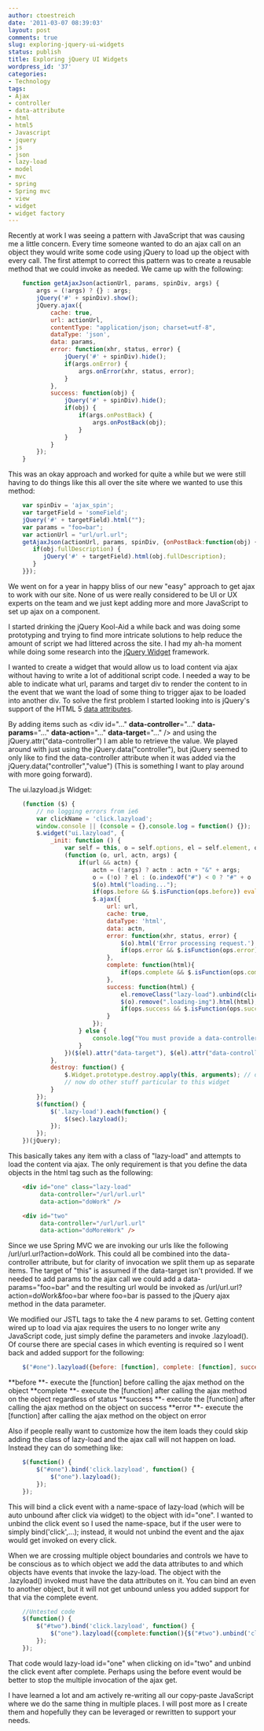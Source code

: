 ```yaml
---
author: ctoestreich
date: '2011-03-07 08:39:03'
layout: post
comments: true
slug: exploring-jquery-ui-widgets
status: publish
title: Exploring jQuery UI Widgets
wordpress_id: '37'
categories:
- Technology
tags:
- Ajax
- controller
- data-attribute
- html
- html5
- Javascript
- jquery
- js
- json
- lazy-load
- model
- mvc
- spring
- Spring mvc
- view
- widget
- widget factory
---
```


Recently at work I was seeing a pattern with JavaScript that was causing me a
little concern.  Every time someone wanted to do an ajax call on an object
they would write some code using jQuery to load up the object with every call.
The first attempt to correct this pattern was to create a reusable method that
we could invoke as needed.  We came up with the following:


``` javascript
    function getAjaxJson(actionUrl, params, spinDiv, args) {
        args = (!args) ? {} : args;
        jQuery('#' + spinDiv).show();
        jQuery.ajax({
            cache: true,
            url: actionUrl,
            contentType: "application/json; charset=utf-8",
            dataType: 'json',
            data: params,
            error: function(xhr, status, error) {
                jQuery('#' + spinDiv).hide();
                if(args.onError) {
                    args.onError(xhr, status, error);
                }
            },
            success: function(obj) {
                jQuery('#' + spinDiv).hide();
                if(obj) {
                    if(args.onPostBack) {
                        args.onPostBack(obj);
                    }
                }
            }
        });
    }
```

This was an okay approach and worked for quite a while but we were still
having to do things like this all over the site where we wanted to use this
method:

``` javascript
    var spinDiv = 'ajax_spin';
    var targetField = 'someField';
    jQuery('#' + targetField).html("");
    var params = "foo=bar";
    var actionUrl = "url/url.url";
    getAjaxJson(actionUrl, params, spinDiv, {onPostBack:function(obj) {
       if(obj.fullDescription) {
          jQuery('#' + targetField).html(obj.fullDescription);
       }
    }});
```

We went on for a year in happy bliss of our new "easy" approach to get ajax to
work with our site. None of us were really considered to be UI or UX experts
on the team and we just kept adding more and more JavaScript to set up ajax on
a component.

I started drinking the jQuery Kool-Aid a while back and was doing some
prototyping and trying to find more intricate solutions to help reduce the
amount of script we had littered across the site.  I had my ah-ha moment while
doing some research into the [jQuery Widget][1] framework.

I wanted to create a widget that would allow us to load content via ajax
without having to write a lot of additional script code.  I needed a way to be
able to indicate what url, params and target div to render the content to in
the event that we want the load of some thing to trigger ajax to be loaded
into another div.  To solve the first problem I started looking into is
jQuery's support of the HTML 5 [data attributes][2].

By adding items such as <div id="..." **data-controller**="..." **data-
params**="..." **data-action**="..." **data-target**="..." /> and using the
jQuery.attr("data-controller") I am able to retrieve the value.  We played
around with just using the jQuery.data("controller"), but jQuery seemed to
only like to find the data-controller attribute when it was added via the
jQuery.data("controller","value") (This is something I want to play around
with more going forward).

The ui.lazyload.js Widget:

``` javascript
    (function ($) {
        // no logging errors from ie6
        var clickName = 'click.lazyload';
        window.console || (console = {},console.log = function() {});
        $.widget("ui.lazyload", {
            _init: function () {
                var self = this, o = self.options, el = self.element, ops = this.options;
                (function (o, url, actn, args) {
                    if(url && actn) {
                        actn = (!args) ? actn : actn + "&" + args;
                        o = (!o) ? el : (o.indexOf("#") < 0 ? "#" + o : o);
                        $(o).html("loading...");
                        if(ops.before && $.isFunction(ops.before)) eval(ops.before());
                        $.ajax({
                            url: url,
                            cache: true,
                            dataType: 'html',
                            data: actn,
                            error: function(xhr, status, error) {
                                $(o).html('Error processing request.').addClass("error");
                                if(ops.error && $.isFunction(ops.error)) eval(ops.error());
                            },
                            complete: function(html){
                                if(ops.complete && $.isFunction(ops.complete)) eval(ops.complete());
                            },
                            success: function(html) {
                                el.removeClass("lazy-load").unbind(clickName);
                                $(o).remove(".loading-img").html(html);
                                if(ops.success && $.isFunction(ops.success)) eval(ops.success());
                            }
                        });
                    } else {
                        console.log("You must provide a data-controller and a data-action on the object.")
                    }
                })($(el).attr("data-target"), $(el).attr("data-controller"), "action=" + $(el).attr("data-action"), $(el).attr("data-params"));
            },
            destroy: function() {
                $.Widget.prototype.destroy.apply(this, arguments); // default destroy
                // now do other stuff particular to this widget
            }
        });
        $(function() {
            $('.lazy-load').each(function() {
                $(sec).lazyload();
            });
        });
    })(jQuery);
```

This basically takes any item with a class of "lazy-load" and attempts to load
the content via ajax.  The only requirement is that you define the data
objects in the html tag such as the following:

``` html
    <div id="one" class="lazy-load"
         data-controller="/url/url.url"
         data-action="doWork" />

    <div id="two"
         data-controller="/url/url.url"
         data-action="doMoreWork" />
```

Since we use Spring MVC we are invoking our urls like the  following
/url/url.url?action=doWork.  This could all be combined into the data-
controller attribute, but for clarity of invocation we split them up as
separate items.  The target of "this" is assumed if the data-target isn't
provided.  If we needed to add params to the ajax call we could add a data-
params="foo=bar" and the resulting url would be invoked as
/url/url.url?action=doWork&foo=bar where foo=bar is passed to the jQuery ajax
method in the data parameter.

We modified our JSTL tags to take the 4 new params to set.  Getting content
wired up to load via ajax requires the users to no longer write any JavaScript
code, just simply define the parameters and invoke .lazyload().  Of course
there are special cases in which eventing is required so I went back and added
support for the following:

``` javascript
    $("#one").lazyload({before: [function], complete: [function], success: [function], error: [function]});
```

**before **- execute the [function] before calling the ajax method on the
object **complete **- execute the [function] after calling the ajax method on
the object regardless of status **success **- execute the [function] after
calling the ajax method on the object on success **error **- execute the
[function] after calling the ajax method on the object on error

Also if people really want to customize how the item loads they could skip
adding the class of lazy-load and the ajax call will not happen on load.
Instead they can do something like:

``` javascript
    $(function() {
        $("#one").bind('click.lazyload', function() {
            $("one").lazyload();
        });
    });
```

This will bind a click event with a name-space of lazy-load (which will be
auto unbound after click via widget) to the object with id="one".  I wanted to
unbind the click event so I used the name-space, but if the user were to
simply bind('click',...); instead, it would not unbind the event and the ajax
would get invoked on every click.

When we are crossing multiple object boundaries and controls we have to be
conscious as to which object we add the data attributes to and which objects
have events that invoke the lazy-load.  The object with the .lazyload()
invoked must have the data attributes on it.  You can bind an even to another
object, but it will not get unbound unless you added support for that via the
complete event.

``` javascript
    //Untested code
    $(function() {
        $("#two").bind('click.lazyload', function() {
            $("one").lazyload({complete:function(){$("#two").unbind('click.lazyload');}});
        });
    });
```

That code would lazy-load id="one" when clicking on id="two" and unbind the
click event after complete.  Perhaps using the before event would be better to
stop the multiple invocation of the ajax get.

I have learned a lot and am actively re-writing all our copy-paste JavaScript
where we do the same thing in multiple places.  I will post more as I create
them and hopefully they can be leveraged or rewritten to support your needs.

   [1]: http://docs.jquery.com/UI_Developer_Guide#The_widget_factory (jQuery Widgets)
   [2]: http://api.jquery.com/data/ (jQuery Data Attribute Support)